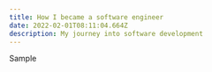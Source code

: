 ```yaml
---
title: How I became a software engineer
date: 2022-02-01T08:11:04.664Z
description: My journey into software development
---
```

Sample